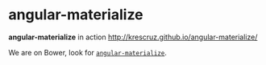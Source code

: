 angular-materialize
===================

**angular-materialize** in action http://krescruz.github.io/angular-materialize/

We are on Bower, look for [`angular-materialize`](http://bower.io/search/?q=angular-materialize). 